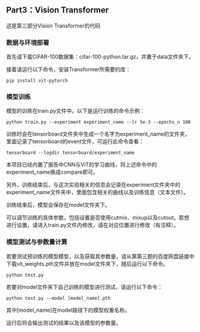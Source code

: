 ## Part3：Vision Transformer
这是第三部分Vision Transformer的代码
### 数据与环境部署
首先请下载CIFAR-100数据集：cifar-100-python.tar.gz，并置于data文件夹下。

接着请运行以下命令，安装Transformer所需要的库：
```
pip install vit-pytorch
```
### 模型训练
模型的训练在train.py文件中。以下是运行训练的命令示例：
```
python train.py --experiment experiment_name --lr 5e-3 --epochs_n 100
```
训练时会在tensorboard文件夹中生成一个名字为experiment_name的文件夹，里面记录了tensorboard的event文件，可运行此命令查看：
```
tensorboard --logdir tensorboard/experiment_name
```
本项目已经内置了报告中CNN与ViT的学习曲线，将上述命令中的experiment_name换成compare即可。

另外，训练结束后，与这次实验相关的信息会记录在experiment文件夹中的experiment_name文件夹中，里面包含相关的曲线以及训练信息（文本文件）。
  
训练结束后，模型会保存在model文件夹下。
  
可以调节训练的具体参数，包括设置是否使用cutmix、mixup以及cutout。若想进行设置，请进入train.py文件内修改，请在对应位置进行修改（有注释）。

### 模型测试与参数量计算
若要测试预训练的模型模型，以及获取其参数量，请从第第三题的百度网盘链接中下载vit_weights.pth文件并放在model文件夹下，随后运行以下命令。
```
python test.py
```

若要对model文件夹下自己训练的模型进行测试，请运行以下命令：
```
python test.py --model [model_name].pth
```
其中\[model_name\]在model路径下的模型权重名称。

运行后将会输出测试的结果以及该模型的参数量。
